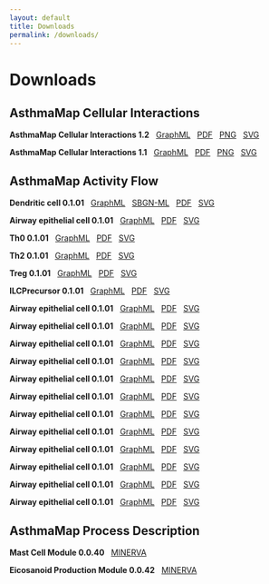 ```yaml
---
layout: default
title: Downloads
permalink: /downloads/
---
```


# Downloads

## AsthmaMap Cellular Interactions

**AsthmaMap Cellular Interactions 1.2**
&nbsp; [GraphML](/images/ci/AsthmaMapCI-V1.2.02-red.graphml)
&nbsp; [PDF](/images/ci/AsthmaMapCI-V1.2.02-red.pdf)
&nbsp; [PNG](/images/ci/AsthmaMapCI-V1.2.02-red.png)
&nbsp; [SVG](/images/ci/AsthmaMapCI-V1.2.02-red.svg)  

**AsthmaMap Cellular Interactions 1.1**
&nbsp; [GraphML](/images/ci/AsthmaMapCI-V1.1.graphml)
&nbsp; [PDF](/images/ci/AsthmaMapCI-V1.1.pdf)
&nbsp; [PNG](/images/ci/AsthmaMapCI-V1.1.png)
&nbsp; [SVG](/images/ci/AsthmaMapCI-V1.1.svg)  

## AsthmaMap Activity Flow

**Dendritic cell 0.1.01**
&nbsp; [GraphML](/images/af/F001-DendriticCell.graphml)
&nbsp; [SBGN-ML](/images/af/F001-DendriticCell.sbgn)
&nbsp; [PDF](/images/af/F001-DendriticCell.pdf)
&nbsp; [SVG](/images/af/F001-DendriticCell.svg)  

**Airway epithelial cell 0.1.01**
&nbsp; [GraphML](/images/af/F002-AirwayEpithelialCell.graphml)
&nbsp; [PDF](/images/af/F002-AirwayEpithelialCell.pdf)
&nbsp; [SVG](/images/af/F002-AirwayEpithelialCell.svg)  

**Th0 0.1.01**
&nbsp; [GraphML](/images/af/F003-Th0.graphml)
&nbsp; [PDF](/images/af/F003-Th0.pdf)
&nbsp; [SVG](/images/af/F003-Th0.svg)  

**Th2 0.1.01**
&nbsp; [GraphML](/images/af/F004-Th2.graphml)
&nbsp; [PDF](/images/af/F004-Th2.pdf)
&nbsp; [SVG](/images/af/F004-Th2.svg)  

**Treg 0.1.01**
&nbsp; [GraphML](/images/af/F005-Treg.graphml)
&nbsp; [PDF](/images/af/F005-Treg.pdf)
&nbsp; [SVG](/images/af/F005-Treg.svg)  

**ILCPrecursor 0.1.01**
&nbsp; [GraphML](/images/af/F006-ILCPrecursor.graphml)
&nbsp; [PDF](/images/af/F006-ILCPrecursor.pdf)
&nbsp; [SVG](/images/af/F006-ILCPrecursor.svg)  

**Airway epithelial cell 0.1.01**
&nbsp; [GraphML](/images/af/F002-AirwayEpithelialCell.graphml)
&nbsp; [PDF](/images/af/F002-AirwayEpithelialCell.pdf)
&nbsp; [SVG](/images/af/F002-AirwayEpithelialCell.svg)  

**Airway epithelial cell 0.1.01**
&nbsp; [GraphML](/images/af/F002-AirwayEpithelialCell.graphml)
&nbsp; [PDF](/images/af/F002-AirwayEpithelialCell.pdf)
&nbsp; [SVG](/images/af/F002-AirwayEpithelialCell.svg)  

**Airway epithelial cell 0.1.01**
&nbsp; [GraphML](/images/af/F002-AirwayEpithelialCell.graphml)
&nbsp; [PDF](/images/af/F002-AirwayEpithelialCell.pdf)
&nbsp; [SVG](/images/af/F002-AirwayEpithelialCell.svg)  

**Airway epithelial cell 0.1.01**
&nbsp; [GraphML](/images/af/F002-AirwayEpithelialCell.graphml)
&nbsp; [PDF](/images/af/F002-AirwayEpithelialCell.pdf)
&nbsp; [SVG](/images/af/F002-AirwayEpithelialCell.svg)  

**Airway epithelial cell 0.1.01**
&nbsp; [GraphML](/images/af/F002-AirwayEpithelialCell.graphml)
&nbsp; [PDF](/images/af/F002-AirwayEpithelialCell.pdf)
&nbsp; [SVG](/images/af/F002-AirwayEpithelialCell.svg)  

**Airway epithelial cell 0.1.01**
&nbsp; [GraphML](/images/af/F002-AirwayEpithelialCell.graphml)
&nbsp; [PDF](/images/af/F002-AirwayEpithelialCell.pdf)
&nbsp; [SVG](/images/af/F002-AirwayEpithelialCell.svg)  

**Airway epithelial cell 0.1.01**
&nbsp; [GraphML](/images/af/F002-AirwayEpithelialCell.graphml)
&nbsp; [PDF](/images/af/F002-AirwayEpithelialCell.pdf)
&nbsp; [SVG](/images/af/F002-AirwayEpithelialCell.svg)  

**Airway epithelial cell 0.1.01**
&nbsp; [GraphML](/images/af/F002-AirwayEpithelialCell.graphml)
&nbsp; [PDF](/images/af/F002-AirwayEpithelialCell.pdf)
&nbsp; [SVG](/images/af/F002-AirwayEpithelialCell.svg)  

**Airway epithelial cell 0.1.01**
&nbsp; [GraphML](/images/af/F002-AirwayEpithelialCell.graphml)
&nbsp; [PDF](/images/af/F002-AirwayEpithelialCell.pdf)
&nbsp; [SVG](/images/af/F002-AirwayEpithelialCell.svg)  

**Airway epithelial cell 0.1.01**
&nbsp; [GraphML](/images/af/F002-AirwayEpithelialCell.graphml)
&nbsp; [PDF](/images/af/F002-AirwayEpithelialCell.pdf)
&nbsp; [SVG](/images/af/F002-AirwayEpithelialCell.svg)  

**Airway epithelial cell 0.1.01**
&nbsp; [GraphML](/images/af/F002-AirwayEpithelialCell.graphml)
&nbsp; [PDF](/images/af/F002-AirwayEpithelialCell.pdf)
&nbsp; [SVG](/images/af/F002-AirwayEpithelialCell.svg)  

**Airway epithelial cell 0.1.01**
&nbsp; [GraphML](/images/af/F002-AirwayEpithelialCell.graphml)
&nbsp; [PDF](/images/af/F002-AirwayEpithelialCell.pdf)
&nbsp; [SVG](/images/af/F002-AirwayEpithelialCell.svg)  



## AsthmaMap Process Description

**Mast Cell Module 0.0.40**
&nbsp; [MINERVA](http://asthma.uni.lu/minerva/index.xhtml?id=mast_cell&x=11680&y=2300&zoom=6)  

**Eicosanoid Production Module 0.0.42**
&nbsp; [MINERVA](http://asthma.uni.lu/minerva/index.xhtml?id=AA_V42_SBGN&x=2050&y=1050&zoom=4)  

